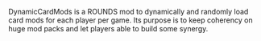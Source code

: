 DynamicCardMods is a ROUNDS mod to dynamically and randomly load card mods for each player per game.
Its purpose is to keep coherency on huge mod packs and let players able to build some synergy.
